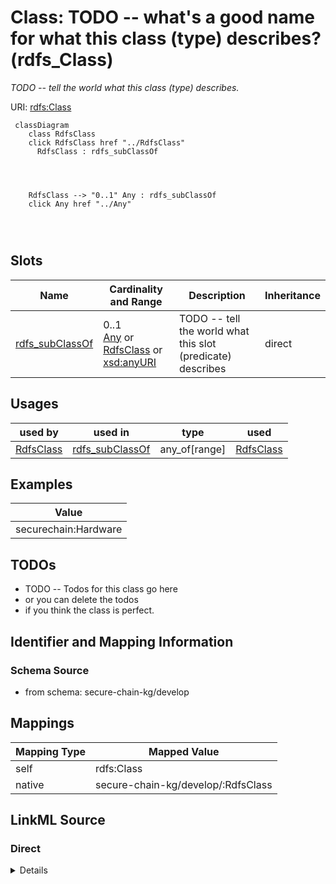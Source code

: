 

# Class: TODO -- what's a good name for what this class (type) describes? (rdfs_Class)


_TODO -- tell the world what this class (type) describes._





URI: [rdfs:Class](http://www.w3.org/2000/01/rdf-schema#Class)






```mermaid
 classDiagram
    class RdfsClass
    click RdfsClass href "../RdfsClass"
      RdfsClass : rdfs_subClassOf
        
          
    
    
    RdfsClass --> "0..1" Any : rdfs_subClassOf
    click Any href "../Any"

        
      
```




<!-- no inheritance hierarchy -->


## Slots

| Name | Cardinality and Range | Description | Inheritance |
| ---  | --- | --- | --- |
| [rdfs_subClassOf](../slots/rdfs_subClassOf.md) | 0..1 <br/> [Any](../classes/Any.md)&nbsp;or&nbsp;<br />[RdfsClass](../classes/RdfsClass.md)&nbsp;or&nbsp;<br />[xsd:anyURI](http://www.w3.org/2001/XMLSchema#anyURI) | TODO -- tell the world what this slot (predicate) describes | direct |





## Usages

| used by | used in | type | used |
| ---  | --- | --- | --- |
| [RdfsClass](../classes/RdfsClass.md) | [rdfs_subClassOf](../slots/rdfs_subClassOf.md) | any_of[range] | [RdfsClass](../classes/RdfsClass.md) |







## Examples

| Value |
| --- |
| securechain:Hardware |

## TODOs

* TODO -- Todos for this class go here
* or you can delete the todos
* if you think the class is perfect.

## Identifier and Mapping Information







### Schema Source


* from schema: secure-chain-kg/develop




## Mappings

| Mapping Type | Mapped Value |
| ---  | ---  |
| self | rdfs:Class |
| native | secure-chain-kg/develop/:RdfsClass |







## LinkML Source

<!-- TODO: investigate https://stackoverflow.com/questions/37606292/how-to-create-tabbed-code-blocks-in-mkdocs-or-sphinx -->

### Direct

<details>
```yaml
name: rdfs_Class
description: TODO -- tell the world what this class (type) describes.
title: TODO -- what's a good name for what this class (type) describes?
todos:
- TODO -- Todos for this class go here
- or you can delete the todos
- if you think the class is perfect.
notes:
- There are 7 instances of this class.
examples:
- value: securechain:Hardware
from_schema: secure-chain-kg/develop
slots:
- rdfs_subClassOf
class_uri: rdfs:Class

```
</details>

### Induced

<details>
```yaml
name: rdfs_Class
description: TODO -- tell the world what this class (type) describes.
title: TODO -- what's a good name for what this class (type) describes?
todos:
- TODO -- Todos for this class go here
- or you can delete the todos
- if you think the class is perfect.
notes:
- There are 7 instances of this class.
examples:
- value: securechain:Hardware
from_schema: secure-chain-kg/develop
attributes:
  rdfs_subClassOf:
    name: rdfs_subClassOf
    description: TODO -- tell the world what this slot (predicate) describes.
    todos:
    - TODO -- Todos for this slot go here
    - or you can delete the todos
    - if you think the class is perfect.
    comments:
    - 2 occurrences with subject type rdfs_Class and object type rdfs_Class.
    - 5 occurrences with subject type rdfs_Class and object type uri.
    examples:
    - value: securechain:SoftwareVersion rdfs:subClassOf securechain:Software
    - value: securechain:Hardware rdfs:subClassOf sdoh:Product
    from_schema: secure-chain-kg/develop
    rank: 1000
    slot_uri: rdfs:subClassOf
    alias: rdfs_subClassOf
    owner: rdfs_Class
    domain_of:
    - rdfs_Class
    range: Any
    any_of:
    - range: rdfs_Class
    - range: uri
class_uri: rdfs:Class

```
</details>